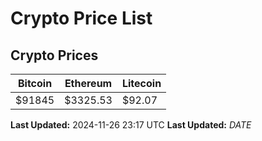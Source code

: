 # Crypto Price List

## Crypto Prices
| Bitcoin | Ethereum | Litecoin |
| ------- | -------- | -------- |
| $91845 | $3325.53 | $92.07 |
**Last Updated:** 2024-11-26 23:17 UTC
**Last Updated:** $DATE$

